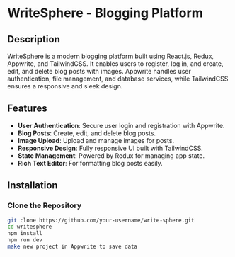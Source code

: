 # WriteSphere - Blogging Platform

## Description
WriteSphere is a modern blogging platform built using React.js, Redux, Appwrite, and TailwindCSS. It enables users to register, log in, and create, edit, and delete blog posts with images. Appwrite handles user authentication, file management, and database services, while TailwindCSS ensures a responsive and sleek design.

## Features
- **User Authentication**: Secure user login and registration with Appwrite.
- **Blog Posts**: Create, edit, and delete blog posts.
- **Image Upload**: Upload and manage images for posts.
- **Responsive Design**: Fully responsive UI built with TailwindCSS.
- **State Management**: Powered by Redux for managing app state.
- **Rich Text Editor**: For formatting blog posts easily.



## Installation

### Clone the Repository
```bash
git clone https://github.com/your-username/write-sphere.git
cd writesphere
npm install
npm run dev
make new project in Appwrite to save data
